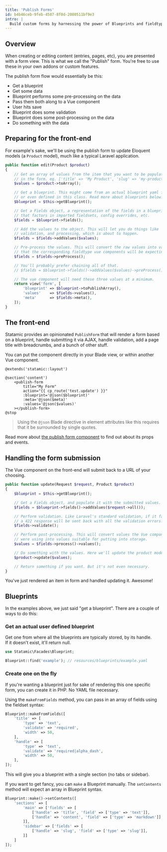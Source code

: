 ```yaml
---
title: 'Publish Forms'
id: b4b46ceb-9feb-4587-8f0d-2080511bf9e3
intro: |
  Build custom forms by harnessing the power of Blueprints and fieldtypes.
---
```


## Overview

When creating or editing content (entries, pages, etc), you are presented with a form view. This is what we call 
the "Publish" form. You're free to use these in your own addons or custom features.

The publish form flow would essentially be this:

- Get a blueprint
- Get some data
- Blueprint performs some pre-processing on the data
- Pass them both along to a Vue component
- User hits save
- Blueprint does some validation
- Blueprint does some post-processing on the data
- Do something with the data

## Preparing for the front-end

For example's sake, we'll be using the publish form to update Eloquent models (a `Product` model), much like a typical Laravel application.

``` php
public function edit(Product $product)
{
    // Get an array of values from the item that you want to be populated 
    // in the form. eg. ['title' => 'My Product', 'slug' => 'my-product']
    $values = $product->toArray();

    // Get a blueprint. This might come from an actual blueprint yaml file
    // or even defined in this class. Read more about blueprints below.
    $blueprint = $this->getBlueprint();

    // Get a Fields object, a representation of the fields in a blueprint
    // that factors in imported fieldsets, config overrides, etc.
    $fields = $blueprint->fields();

    // Add the values to the object. This will let you do things like
    // validation, and processing, which is about to happen.
    $fields = $fields->addValues($values);

    // Pre-process the values. This will convert the raw values into values
    // that the corresponding fieldtype vue components will be expecting.
    $fields = $fields->preProcess();

    // You'll probably prefer chaining all of that.
    // $fields = $blueprint->fields()->addValues($values)->preProcess();

    // The vue component will need these three values at a minimum.
    return view('form', [
        'blueprint' => $blueprint->toPublishArray(),
        'values'    => $fields->values(),
        'meta'      => $fields->meta(),
    ]);
}
```

## The front-end

Statamic provides an opinionated `PublishForm` that will render a form based on a blueprint, handle submitting it via AJAX,
handle validation, add a page title with breadcrumbs, and a bunch of other stuff.

You can put the component directly in your Blade view, or within another Vue component.

``` blade
@extends('statamic::layout')

@section('content')
    <publish-form
        title="My Form"
        action="{{ cp_route('test.update') }}"
        :blueprint='@json($blueprint)'
        :meta='@json($meta)'
        :values='@json($values)'
    ></publish-form>
@stop
```

> Using the `@json` Blade directive in element attributes like this requires that it be surrounded by single quotes.

Read more about [the publish form component](/extending/publish-components#form) to find out about its props and events.


## Handling the form submission

The Vue component on the front-end will submit back to a URL of your choosing.

``` php
public function update(Request $request, Product $product)
{
    $blueprint = $this->getBlueprint();

    // Get a Fields object, and populate it with the submitted values.
    $fields = $blueprint->fields()->addValues($request->all());

    // Perform validation. Like Laravel's standard validation, if it fails,
    // a 422 response will be sent back with all the validation errors. 
    $fields->validate();

    // Perform post-processing. This will convert values the Vue components
    // were using into values suitable for putting into storage.
    $values = $fields->process()->values();

    // Do something with the values. Here we'll update the product model.
    $product->update($values);

    // Return something if you want. But it's not even necessary.
}
```

You've just rendered an item in form and handled updating it. Awesome!


## Blueprints

In the examples above, we just said "get a blueprint". There are a couple of ways to do this:

### Get an actual user defined blueprint

Get one from where all the blueprints are typically stored, by its handle.  
If it doesn't exist, it'll return null.

``` php
use Statamic\Facades\Blueprint;

Blueprint::find('example'); // resources/blueprints/example.yaml
```

### Create one on the fly

If you're wanting a blueprint just for sake of rendering this one specific form, you can create it in PHP. No YAML file necessary.

Using the `makeFromFields` method, you can pass in an array of fields using the fieldset syntax:

``` php
Blueprint::makeFromFields([
    'title' => [
        'type' => 'text',
        'validate' => 'required',
        'width' => 50,
    ],
    'handle' => [
        'type' => 'text',
        'validate' => 'required|alpha_dash',
        'width' => 50,
    ],
]);
```

This will give you a blueprint with a single section (no tabs or sidebar).

If you want to get fancy, you can `make` a Blueprint manually. The `setContents` method will expect an array in Blueprint syntax.

``` php
Blueprint::make()->setContents([
    'sections' => [
        'main' => ['fields' => [
            ['handle' => 'title', 'field' => ['type' => 'text']],
            ['handle' => 'content', 'field' => ['type' => 'markdown']],
        ]],
        'sidebar' => ['fields' => [
            ['handle' => 'slug', 'field' => ['type' => 'slug']],
        ]]
    ]
]);
```
